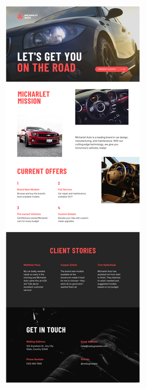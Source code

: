 ![template](https://raw.githubusercontent.com/ShriIraCatalog/resources-two/refs/heads/master/2025/04/20/20250420040456.png)
